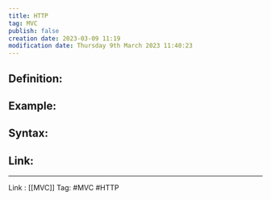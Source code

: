 ```yaml
---
title: HTTP
tag: MVC
publish: false
creation date: 2023-03-09 11:19
modification date: Thursday 9th March 2023 11:40:23
---
```


## Definition:
## Example:
## Syntax:
## Link:
---
Link : [[MVC]]
Tag: #MVC #HTTP